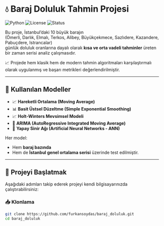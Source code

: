 # 💧 Baraj Doluluk Tahmin Projesi

![Python](https://img.shields.io/badge/python-3.10+-blue.svg)
![License](https://img.shields.io/badge/license-MIT-green.svg)
![Status](https://img.shields.io/badge/status-active-brightgreen.svg)

Bu proje, İstanbul’daki 10 büyük barajın  
(Ömerli, Darlık, Elmalı, Terkos, Alibey, Büyükçekmece, Sazlıdere, Kazandere, Pabuçdere, Istrancalar)  
günlük doluluk oranlarına dayalı olarak **kısa ve orta vadeli tahminler** üreten bir zaman serisi analiz çalışmasıdır.

📈 Projede hem klasik hem de modern tahmin algoritmaları karşılaştırmalı olarak uygulanmış ve başarı metrikleri değerlendirilmiştir.

---

## 🧠 Kullanılan Modeller

- 📈 **Hareketli Ortalama (Moving Average)**
- 📊 **Basit Üstsel Düzeltme (Simple Exponential Smoothing)**
- 📈 **Holt-Winters Mevsimsel Modeli**
- 🔁 **ARIMA (AutoRegressive Integrated Moving Average)**
- 🧠 **Yapay Sinir Ağı (Artificial Neural Networks - ANN)**

Her model:
- Hem **baraj bazında**
- Hem de **İstanbul genel ortalama serisi** üzerinde test edilmiştir.

---

## 🚀 Projeyi Başlatmak

Aşağıdaki adımları takip ederek projeyi kendi bilgisayarınızda çalıştırabilirsiniz:

### 📥 Klonlama

```bash
git clone https://github.com/furkansoydas/baraj_doluluk.git
cd baraj_doluluk
